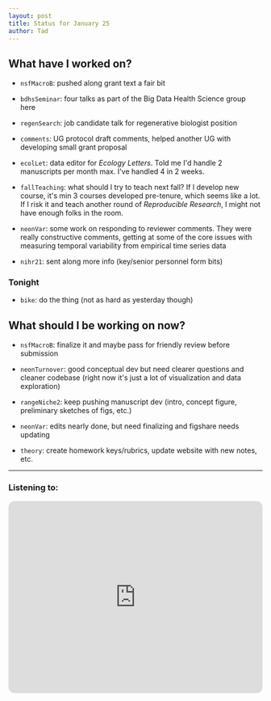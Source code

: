 ```yaml
---
layout: post 
title: Status for January 25 
author: Tad
---
```


## What have I worked on?

* `nsfMacroB`: pushed along grant text a fair bit

* `bdhsSeminar`: four talks as part of the Big Data Health Science group here

* `regenSearch`: job candidate talk for regenerative biologist position

* `comments`: UG protocol draft comments, helped another UG with developing small grant proposal

* `ecolLet`: data editor for _Ecology Letters_. Told me I'd handle 2 manuscripts per month max. I've handled 4 in 2 weeks. 

* `fallTeaching`: what should I try to teach next fall? If I develop new course, it's min 3 courses developed pre-tenure, which seems like a lot. If I risk it and teach another round of _Reproducible Research_, I might not have enough folks in the room. 

* `neonVar`: some work on responding to reviewer comments. They were really constructive comments, getting at some of the core issues with measuring temporal variability from empirical time series data 

* `nihr21`: sent along more info (key/senior personnel form bits)



### Tonight

* `bike`: do the thing (not as hard as yesterday though)





## What should I be working on now?

* `nsfMacroB`: finalize it and maybe pass for friendly review before submission

* `neonTurnover`: good conceptual dev but need clearer questions and cleaner codebase (right now it's just a lot of visualization and data exploration) 

* `rangeNiche2`: keep pushing manuscript dev (intro, concept figure, preliminary sketches of figs, etc.)

* `neonVar`: edits nearly done, but need finalizing and figshare needs updating

* `theory`: create homework keys/rubrics, update website with new notes, etc. 




--- 

### Listening to:

<iframe style="border-radius:12px" src="https://open.spotify.com/embed/track/6Gs0tYxVGMm1AAb17o6H8r?utm_source=generator" width="100%" height="380" frameBorder="0" allowfullscreen="" allow="autoplay; clipboard-write; encrypted-media; fullscreen; picture-in-picture"></iframe>

<i class='fa fa-code' style='color:pink'></i>